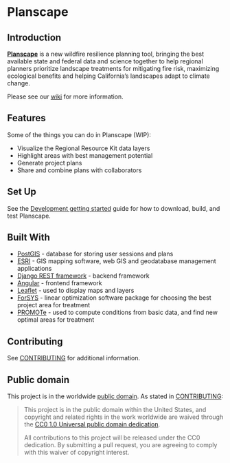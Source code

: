 # Planscape

## Introduction
**[Planscape](https://www.planscape.org/)** is a new wildfire resilience planning tool, bringing the
best available state and federal data and science together to help regional planners prioritize landscape
treatments for mitigating fire risk, maximizing ecological benefits and helping California’s
landscapes adapt to climate change.

Please see our [wiki](https://github.com/OurPlanscape/Planscape/wiki) for more information.

## Features
Some of the things you can do in Planscape (WIP):

- Visualize the Regional Resource Kit data layers
- Highlight areas with best management potential  
- Generate project plans
- Share and combine plans with collaborators

## Set Up
See the [Development getting started](https://github.com/OurPlanscape/Planscape/wiki/Development-getting-started) guide
for how to download, build, and test Planscape.

## Built With

- [PostGIS](https://postgis.net/) - database for storing user sessions and plans
- [ESRI](https://www.esri.com/en-us/home) - GIS mapping software, web GIS and geodatabase management applications
- [Django REST framework](https://www.django-rest-framework.org/) - backend framework
- [Angular](https://angular.io/) - frontend framework
- [Leaflet](https://leafletjs.com/) - used to display maps and layers
- [ForSYS](https://www.fs.usda.gov/rmrs/projects/forsys-scenario-planning-model-multi-objective-restoration-and-fuel-management-planning) - linear optimization software package for choosing the best project area for treatment
- [PROMOTe](https://www.fs.usda.gov/psw/topics/restoration/tcsi/publications/TCSI-Blueprint.pdf) - used to compute conditions from basic data, and find new optimal areas for treatment

## Contributing

See [CONTRIBUTING](CONTRIBUTING.md) for additional information.

## Public domain

This project is in the worldwide [public domain](LICENSE.md). As stated in [CONTRIBUTING](CONTRIBUTING.md):

> This project is in the public domain within the United States, and copyright and related rights in the work worldwide are waived through the [CC0 1.0 Universal public domain dedication](https://creativecommons.org/publicdomain/zero/1.0/).
>
> All contributions to this project will be released under the CC0 dedication. By submitting a pull request, you are agreeing to comply with this waiver of copyright interest.
